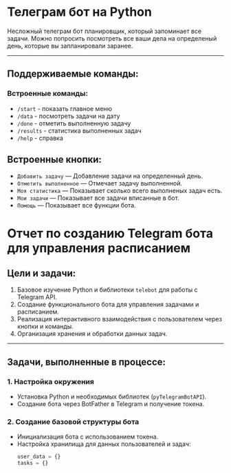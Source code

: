 # Телеграм бот на Python

Несложный телеграм бот планировщик, который запоминает все задачи. Можно попросить посмотреть все 
ваши дела на определеный день, которые вы запланировали заранее.

---

## Поддерживаемые команды:

### Встроенные команды:

- `/start` - показать главное меню
- `/data` - посмотреть задачи на дату
- `/done` - отметить выполненную задачу
- `/results` - статистика выполненных задач
- `/help` - справка


## Встроенные кнопки:

- `Добавить задачу` — Добавление задачи на определенный день.  
- `Отметить выполненное` — Отмечает задачу выполненной.
- `Моя статистика` — Показывает сколько всего выполненых задач есть. 
- `Мои задачи` — Показывает все задачи вписанные в бот. 
- `Помощь` — Показывает все функции бота.


# Отчет по созданию Telegram бота для управления расписанием

## Цели и задачи:
1. Базовое изучение Python и библиотеки `telebot` для работы с Telegram API.
2. Создание функционального бота для управления задачами и расписанием.
3. Реализация интерактивного взаимодействия с пользователем через кнопки и команды.
4. Организация хранения и обработки данных задач.

---

## Задачи, выполненные в процессе:

### 1. Настройка окружения
- Установка Python и необходимых библиотек (`pyTelegramBotAPI`).
- Создание бота через BotFather в Telegram и получение токена.

### 2. Создание базовой структуры бота
- Инициализация бота с использованием токена.
- Настройка хранилища для данных пользователей и задач:
  ```python
  user_data = {}
  tasks = {}

  
